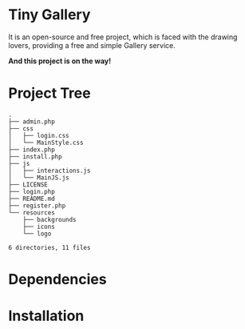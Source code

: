 # Tiny Gallery
It is an open-source and free project, which is faced with the drawing lovers, providing a free and simple Gallery service.


**And this project is on the way!**

# Project Tree

```
.
├── admin.php
├── css
│   ├── login.css
│   └── MainStyle.css
├── index.php
├── install.php
├── js
│   ├── interactions.js
│   └── MainJS.js
├── LICENSE
├── login.php
├── README.md
├── register.php
└── resources
    ├── backgrounds
    ├── icons
    └── logo

6 directories, 11 files
```
# Dependencies


# Installation 
